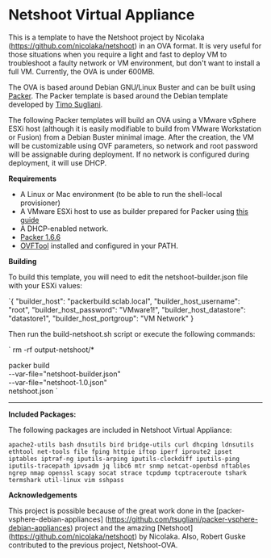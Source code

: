 # Netshoot Virtual Appliance
This is a template to have the Netshoot project by Nicolaka (https://github.com/nicolaka/netshoot) in an OVA format. It is very useful for those situations when you require a light and fast to deploy VM to troubleshoot a faulty network or VM environment, but don't want to install a full VM. Currently, the OVA is under 600MB.

The OVA is based around Debian GNU/Linux Buster and can be built using [Packer](https://www.packer.io). The Packer template is based around the Debian template developed by [Timo Sugliani](https://github.com/tsugliani/packer-vsphere-debian-appliances). 

The following Packer templates will build an OVA using a VMware vSphere ESXi host (although it is easily modifiable to build from VMware Workstation or Fusion) from a Debian Buster minimal image. After the creation, the VM will be customizable using OVF parameters, so network and root password will be assignable during deployment. If no network is configured during deployment, it will use DHCP.

**Requirements**

- A Linux or Mac environment (to be able to run the shell-local provisioner)
- A VMware ESXi host to use as builder prepared for Packer using [this guide](https://nickcharlton.net/posts/using-packer-esxi-6.html) 
- A DHCP-enabled network.
- [Packer 1.6.6](https://www.packer.io/downloads)
- [OVFTool](https://www.vmware.com/support/developer/ovf/) installed and configured in your PATH.

**Building**

To build this template, you will need to edit the netshoot-builder.json file with your ESXi values:

`{
  "builder_host": "packerbuild.sclab.local",
  "builder_host_username": "root",
  "builder_host_password": "VMware1!",
  "builder_host_datastore": "datastore1",
  "builder_host_portgroup": "VM Network"
}

Then run the build-netshoot.sh script or execute the following commands:

`
rm -rf output-netshoot/*

packer build \
    --var-file="netshoot-builder.json" \
    --var-file="netshoot-1.0.json" \
    netshoot.json
`

---


**Included Packages:**

The following packages are included in Netshoot Virtual Appliance:

`
apache2-utils
bash
dnsutils
bird
bridge-utils
curl
dhcping
ldnsutils
ethtool
net-tools
file
fping
httpie
iftop
iperf
iproute2
ipset
iptables
iptraf-ng
iputils-arping
iputils-clockdiff
iputils-ping
iputils-tracepath
ipvsadm
jq
libc6
mtr
snmp
netcat-openbsd
nftables
ngrep
nmap
openssl
scapy
socat
strace
tcpdump
tcptraceroute
tshark
termshark
util-linux
vim
sshpass
`


**Acknowledgements**

This project is possible because of the great work done in the [packer-vsphere-debian-appliances] (https://github.com/tsugliani/packer-vsphere-debian-appliances) project and the amazing [Netshoot] (https://github.com/nicolaka/netshoot) by Nicolaka. Also, Robert Guske contributed to the previous project, Netshoot-OVA.

